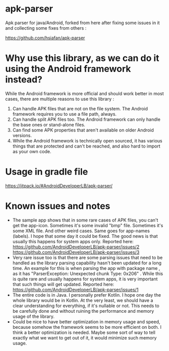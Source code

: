 # apk-parser

Apk parser for java/Android, forked from here after fixing some issues in it and collecting some fixes from others :

https://github.com/hsiafan/apk-parser

# Why use this library, as we can do it using the Android framework instead?

While the Android framework is more official and should work better in most cases, there are multiple reasons to use this library :

1. Can handle APK files that are not on the file system. The Android framework requires you to use a file path, always.
2. Can handle split APK files too. The Android framework can only handle the base ones or stand-alone files.
3. Can find some APK properties that aren't available on older Android versions.
4. While the Android framework is technically open sourced, it has various things that are protected and can't be reached, and also hard to import as your own code.

# Usage in gradle file

https://jitpack.io/#AndroidDeveloperLB/apk-parser/

# Known issues and notes

- The sample app shows that in some rare cases of APK files, you can't get the app-icon. Sometimes it's some invalid "bmp" file. Sometimes it's some XML file. And other weird cases. Same goes for app-names (labels). I hope that some day it could be fixed.
The good news is that usually this happens for system apps only. Reported here:
https://github.com/AndroidDeveloperLB/apk-parser/issues/2
https://github.com/AndroidDeveloperLB/apk-parser/issues/3 
- Very rare issue too is that there are some parsing issues that need to be handled as the library parsing capability hasn't been updated for a long time. An example for this is when parsing the app with package name , as it has "ParserException: Unexpected chunk Type: 0x206" . 
While this is quite rare and usually happens for system apps, it is very important that such things will get updated. Reported here: https://github.com/AndroidDeveloperLB/apk-parser/issues/1
- The entire code is in Java. I personally prefer Kotlin. I hope one day the whole library would be in Kotlin. At the very least, we should have a clear understanding for everything, if it's nullable or not. This needs to be carefully done and without ruining the performance and memory usage of the library.
- Could be nice to have better optimization in memory usage and speed, because somehow the framework seems to be more efficient on both. I think a better optimization is needed. Maybe some sort of way to tell exactly what we want to get out of it, it would minimize such memory usage.
